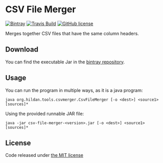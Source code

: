 # CSV File Merger
[![Bintray](https://img.shields.io/bintray/v/joffrey-bion/applications/csv-file-merger.svg)](https://bintray.com/joffrey-bion/applications/csv-file-merger/_latestVersion)
[![Travis Build](https://img.shields.io/travis/joffrey-bion/csv-file-merger/master.svg)](https://travis-ci.org/joffrey-bion/csv-file-merger)
[![GitHub license](https://img.shields.io/badge/license-MIT-blue.svg)](https://github.com/joffrey-bion/csv-file-merger/blob/master/LICENSE)

Merges together CSV files that have the same column headers.

## Download

You can find the executable Jar in the
[bintray repository](https://bintray.com/joffrey-bion/applications/csv-file-merger/_latestVersion).

## Usage

You can run the program in multiple ways, as it is a java program:

    java org.hildan.tools.csvmerger.CsvFileMerger [-o <dest>] <source1> [sources]*

Using the provided runnable JAR file:

    java -jar csv-file-merger-<version>.jar [-o <dest>] <source1> [sources]*

## License

Code released under [the MIT license](https://github.com/joffrey-bion/csv-file-merger/blob/master/LICENSE)
